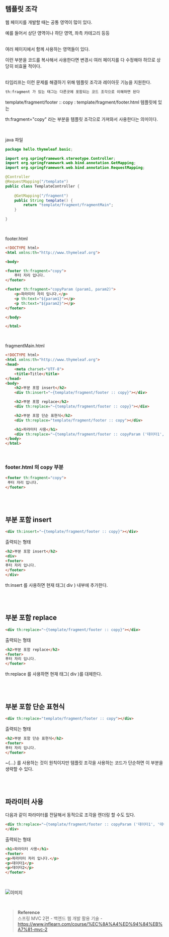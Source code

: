 ## 템플릿 조각

웹 페이지를 개발할 때는 공통 영역이 많이 있다. 

예를 들어서 상단 영역이나 하단 영역, 좌측 카테고리 등등

<br/>여러 페이지에서 함께 사용하는 영역들이 있다. 

이런 부분을 코드를 복사해서 사용한다면 변경시 여러 페이지를 다 수정해야 하므로 상당히 비효율 적이다. 

<br/>타임리프는 이런 문제를 해결하기 위해 템플릿 조각과 레이아웃 기능을 지원한다.

```html
th:fragment 가 있는 태그는 다른곳에 포함되는 코드 조각으로 이해하면 된다
```

template/fragment/footer :: copy : template/fragment/footer.html 템플릿에 있는

th:fragment="copy" 라는 부분을 템플릿 조각으로 가져와서 사용한다는 의미이다.

<br/>

java 파일

```java
package hello.thymeleaf.basic;

import org.springframework.stereotype.Controller;
import org.springframework.web.bind.annotation.GetMapping;
import org.springframework.web.bind.annotation.RequestMapping;

@Controller
@RequestMapping("/template")
public class TemplateController {
    
    @GetMapping("/fragment")
    public String template() {
        return "template/fragment/fragmentMain";
    }
    
}
```

<br/>

footer.html

```html
<!DOCTYPE html>
<html xmlns:th="http://www.thymeleaf.org">

<body>

<footer th:fragment="copy">
    푸터 자리 입니다.
</footer>

<footer th:fragment="copyParam (param1, param2)">
    <p>파라미터 자리 입니다.</p>
    <p th:text="${param1}"></p>
    <p th:text="${param2}"></p>
</footer>

</body>

</html>
```

<br/>

fragmentMain.html

```html
<!DOCTYPE html>
<html xmlns:th="http://www.thymeleaf.org">
<head>
    <meta charset="UTF-8">
    <title>Title</title>
</head>
<body>
    <h2>부분 포함 insert</h2>
    <div th:insert="~{template/fragment/footer :: copy}"></div>

    <h2>부분 포함 replace</h2>
    <div th:replace="~{template/fragment/footer :: copy}"></div>

    <h2>부분 포함 단순 표현식</h2>
    <div th:replace="template/fragment/footer :: copy"></div>

    <h1>파라미터 사용</h1>
    <div th:replace="~{template/fragment/footer :: copyParam ('데이터1', '데이터2')}"></div>
</body>
</html>
```

<br/>

### footer.html 의 copy 부분

```html
<footer th:fragment="copy">
 푸터 자리 입니다.
</footer>
```

<br/><br/>

## 부분 포함 insert

```html
<div th:insert="~{template/fragment/footer :: copy}"></div>
```

출력되는 형태

```html
<h2>부분 포함 insert</h2>
<div>
<footer>
푸터 자리 입니다.
</footer>
</div>
```

th:insert 를 사용하면 현재 태그( div ) 내부에 추가한다.

<br/><br/>

## 부분 포함 replace

```html
<div th:replace="~{template/fragment/footer :: copy}"></div>
```

출력되는 형태

```html
<h2>부분 포함 replace</h2>
<footer>
푸터 자리 입니다.
</footer>
```

th:replace 를 사용하면 현재 태그( div )를 대체한다.

<br/><br/>

## 부분 포함 단순 표현식

```html
<div th:replace="template/fragment/footer :: copy"></div>
```

출력되는 형태

```html
<h2>부분 포함 단순 표현식</h2>
<footer>
푸터 자리 입니다.
</footer>
```

~{...} 를 사용하는 것이 원칙이지만 템플릿 조각을 사용하는 코드가 단순하면 이 부분을 생략할 수 있다.

<br/><br/>

## 파라미터 사용

다음과 같이 파라미터를 전달해서 동적으로 조각을 렌더링 할 수도 있다.

```html
<div th:replace="~{template/fragment/footer :: copyParam ('데이터1', '데이터2')}">
</div>
```

출력되는 형태
```html
<h1>파라미터 사용</h1>
<footer>
<p>파라미터 자리 입니다.</p>
<p>데이터1</p>
<p>데이터2</p>
</footer>
```

<br/>


![이미지](/programming/img/겨7.PNG)


<br/>

>**Reference** <br/>스프링 MVC 2편 - 백엔드 웹 개발 활용 기술 - https://www.inflearn.com/course/%EC%8A%A4%ED%94%84%EB%A7%81-mvc-2